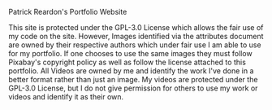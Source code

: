 Patrick Reardon's Portfolio Website

This site is protected under the GPL-3.0 License which allows the fair use of my code on the site. However, Images identified via the attributes
document are owned by their respective authors which under fair use I am able to use for my portfolio. If one chooses to use the same images they
must follow Pixabay's copyright policy as well as follow the license attached to this portfolio. All Videos are owned by me and identify the work
I've done in a better format rather than just an image. My videos are protected under the GPL-3.0 License, but I do not give permission for others
to use my work or videos and identify it as their own.
